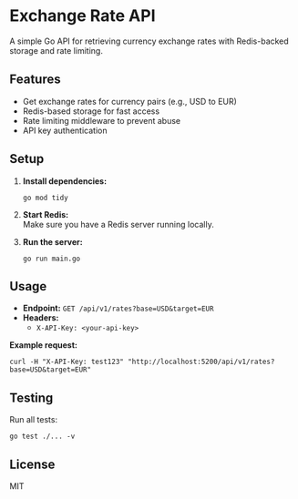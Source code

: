 # Exchange Rate API

A simple Go API for retrieving currency exchange rates with Redis-backed storage and rate limiting.

## Features

- Get exchange rates for currency pairs (e.g., USD to EUR)
- Redis-based storage for fast access
- Rate limiting middleware to prevent abuse
- API key authentication

## Setup

1. **Install dependencies:**
   ```
   go mod tidy
   ```

2. **Start Redis:**  
   Make sure you have a Redis server running locally.

3. **Run the server:**
   ```
   go run main.go
   ```

## Usage

- **Endpoint:** `GET /api/v1/rates?base=USD&target=EUR`
- **Headers:**  
  - `X-API-Key: <your-api-key>`

**Example request:**
```
curl -H "X-API-Key: test123" "http://localhost:5200/api/v1/rates?base=USD&target=EUR"
```

## Testing

Run all tests:
```
go test ./... -v
```

## License

MIT